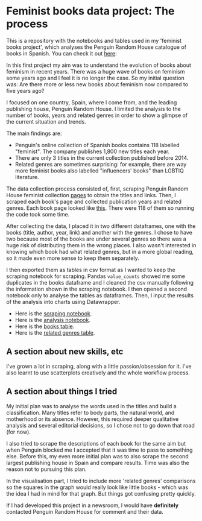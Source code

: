 # Feminist books data project: The process
 This is a repository with the notebooks and tables used in my 'feminist books project', which analyses the Penguin Random House catalogue of books in Spanish. You can check it out [here](https://anaemepe.github.io/feminist-books-project/):

In this first project my aim was to understand the evolution of books about feminism in recent years. There was a huge wave of books on feminism some years ago and I 
feel it is no longer the case. So my initial question was: Are there more or less new books about feminism now compared to five years ago? 

I focused on one country, Spain, where I come from, and the leading publishing house, Penguin Random House. I limited the analysis to the number of books, years and related genres in order to show a glimpse of the current situation and trends.

The main findings are:
- Penguin's online collection of Spanish books contains 118 labelled "feminist". The company publishes 1,800 new titles each year.
- There are only 3 titles in the current collection published before 2014.
- Related genres are sometimes surprising: for example, there are way more feminist books also labelled "influencers' books" than LGBTIQ literature.

The data collection process consisted of, first, scraping Penguin Random House feminist collection [pages](https://www.penguinlibros.com/es/136-libros-feministas) to obtain the titles and links. Then, I scraped each book's page and collected publication years and related genres. Each book page looked like [this](https://www.penguinlibros.com/es/audiolibros-de-economia-politica-y-actualidad/288520-audiolibro-teoria-king-kong-9788439740247?mot_tcid=ed8fb4c9-2c99-48b5-8a42-46a909bfec6a). There were 118 of them so running the code took some time. 

After collecting the data, I placed it in two different dataframes, one with the books (title, author, year, link) and another with the genres. I chose to have two because most of the books are under several genres so there was a huge risk of distributing them in the wrong places. I also wasn't interested in knowing which book had what related genres, but in a more global reading, so it made even more sense to keep them separately. 

I then exported them as tables in csv format as I wanted to keep the scraping notebook for scraping. Pandas `value_counts` showed me some duplicates in the books dataframe and I cleaned the csv manually following the information shown in the scraping notebook. I then opened a second notebook only to analyse the tables as dataframes. Then, I input the results of the analysis into charts using Datawrapper. 

- Here is the [scraping notebook](https://github.com/anaemepe/feminist-books-process#:~:text=draft4Project1%20%2D%20Penguin.ipynb).
- Here is the [analysis notebook](https://github.com/anaemepe/feminist-books-process/blob/main/draft5Project1.ipynb).
- Here is the [books table](https://github.com/anaemepe/feminist-books-process#:~:text=2%20hours%20ago-,booksPRH_clean.csv,-Uploading%20files).
- Here is the [related genres table](https://github.com/anaemepe/feminist-books-process/blob/main/booksPRH_genres.csv).

## A section about new skills, etc

I've grown a lot in scraping, along with a little passion/obsession for it. I've also learnt to use scatterplots creatively and the whole workflow process.

## A section about things I tried

My initial plan was to analyse the words used in the titles and build a classification. Many titles refer to body parts, the natural world, and motherhood or its absence.
However, this required deeper qualitative analysis and several editorial decisions, so I chose not to go down that road (for now). 

I also tried to scrape the descriptions of each book for the same aim but when Penguin blocked me I accepted that it was time to pass to something else. Before this, my even more initial plan was to also scrape the second largest publishing house in Spain and compare results. Time was also the reason not to pursuing this plan. 

In the visualisation part, I tried to include more 'related genres' comparisons so the squares in the graph would really look like little books - which was the idea I had in mind for that graph. But things got confusing pretty quickly. 

If I had developed this project in a newsroom, I would have **definitely** contacted Penguin Random House for comment and their data. 
